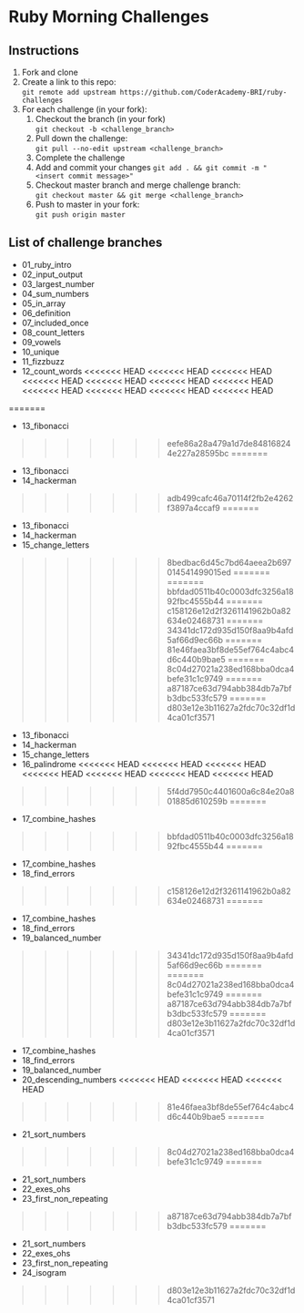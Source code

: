 # Ruby Morning Challenges

## Instructions
1. Fork and clone
2. Create a link to this repo: <br/>
   `git remote add upstream https://github.com/CoderAcademy-BRI/ruby-challenges`
3. For each challenge (in your fork):
    1. Checkout the branch (in your fork)<br/>
     `git checkout -b <challenge_branch>`
    3. Pull down the challenge: <br/>
     `git pull --no-edit upstream <challenge_branch>`
    4. Complete the challenge
    5. Add and commit your changes
    `git add . && git commit -m "<insert commit message>"`
    6. Checkout master branch and merge challenge branch:<br/>
    `git checkout master && git merge <challenge_branch>`
    7. Push to master in your fork:<br/>
     `git push origin master`

## List of challenge branches
* 01_ruby_intro
* 02_input_output
* 03_largest_number
* 04_sum_numbers
* 05_in_array
* 06_definition
* 07_included_once
* 08_count_letters
* 09_vowels
* 10_unique
* 11_fizzbuzz
* 12_count_words
<<<<<<< HEAD
<<<<<<< HEAD
<<<<<<< HEAD
<<<<<<< HEAD
<<<<<<< HEAD
<<<<<<< HEAD
<<<<<<< HEAD
<<<<<<< HEAD
<<<<<<< HEAD
<<<<<<< HEAD
<<<<<<< HEAD

=======
* 13_fibonacci
>>>>>>> eefe86a28a479a1d7de848168244e227a28595bc
=======
* 13_fibonacci
* 14_hackerman
>>>>>>> adb499cafc46a70114f2fb2e4262f3897a4ccaf9
=======
* 13_fibonacci
* 14_hackerman
* 15_change_letters
>>>>>>> 8bedbac6d45c7bd64aeea2b697014541499015ed
=======
=======
>>>>>>> bbfdad0511b40c0003dfc3256a1892fbc4555b44
=======
>>>>>>> c158126e12d2f3261141962b0a82634e02468731
=======
>>>>>>> 34341dc172d935d150f8aa9b4afd5af66d9ec66b
=======
>>>>>>> 81e46faea3bf8de55ef764c4abc4d6c440b9bae5
=======
>>>>>>> 8c04d27021a238ed168bba0dca4befe31c1c9749
=======
>>>>>>> a87187ce63d794abb384db7a7bfb3dbc533fc579
=======
>>>>>>> d803e12e3b11627a2fdc70c32df1d4ca01cf3571
* 13_fibonacci
* 14_hackerman
* 15_change_letters
* 16_palindrome
<<<<<<< HEAD
<<<<<<< HEAD
<<<<<<< HEAD
<<<<<<< HEAD
<<<<<<< HEAD
<<<<<<< HEAD
<<<<<<< HEAD
>>>>>>> 5f4dd7950c4401600a6c84e20a801885d610259b
=======
* 17_combine_hashes
>>>>>>> bbfdad0511b40c0003dfc3256a1892fbc4555b44
=======
* 17_combine_hashes
* 18_find_errors
>>>>>>> c158126e12d2f3261141962b0a82634e02468731
=======
* 17_combine_hashes
* 18_find_errors
* 19_balanced_number
>>>>>>> 34341dc172d935d150f8aa9b4afd5af66d9ec66b
=======
=======
>>>>>>> 8c04d27021a238ed168bba0dca4befe31c1c9749
=======
>>>>>>> a87187ce63d794abb384db7a7bfb3dbc533fc579
=======
>>>>>>> d803e12e3b11627a2fdc70c32df1d4ca01cf3571
* 17_combine_hashes
* 18_find_errors
* 19_balanced_number
* 20_descending_numbers
<<<<<<< HEAD
<<<<<<< HEAD
<<<<<<< HEAD
>>>>>>> 81e46faea3bf8de55ef764c4abc4d6c440b9bae5
=======
* 21_sort_numbers
>>>>>>> 8c04d27021a238ed168bba0dca4befe31c1c9749
=======
* 21_sort_numbers
* 22_exes_ohs
* 23_first_non_repeating
>>>>>>> a87187ce63d794abb384db7a7bfb3dbc533fc579
=======
* 21_sort_numbers
* 22_exes_ohs
* 23_first_non_repeating
* 24_isogram
>>>>>>> d803e12e3b11627a2fdc70c32df1d4ca01cf3571
